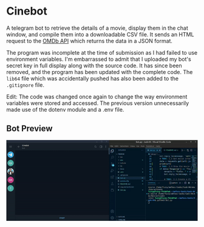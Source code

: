 # Cinebot

A telegram bot to retrieve the details of a movie, display them in the chat window, and compile them into a downloadable CSV file. It sends an HTML request to the [OMDb API](https://www.omdbapi.com) which returns the data in a JSON format.

The program was incomplete at the time of submission as I had failed to use environment variables. I'm embarrassed to admit that I uploaded my bot's secret key in full display along with the source code. It has since been removed, and the program has been updated with the complete code. The `lib64` file which was accidentally pushed has also been added to the `.gitignore` file.

Edit: The code was changed once again to change the way environment variables were stored and accessed. The previous version unnecessarily made use of the dotenv module and a .env file.

## Bot Preview
![Cinebot in Action](Cinebot_in_Action.gif)
